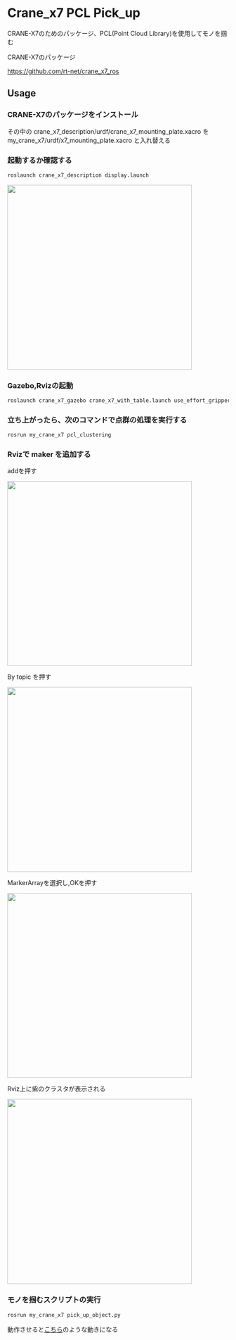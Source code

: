# Crane_x7 PCL Pick_up

CRANE-X7のためのパッケージ、PCL(Point Cloud Library)を使用してモノを掴む

CRANE-X7のパッケージ

https://github.com/rt-net/crane_x7_ros

## Usage

### CRANE-X7のパッケージをインストール

その中の crane_x7_description/urdf/crane_x7_mounting_plate.xacro を my_crane_x7/urdf/x7_mounting_plate.xacro と入れ替える

### 起動するか確認する

```sh
roslaunch crane_x7_description display.launch
```
<img src="https://github.com/kusanoo/my_crane_x7/blob/master/image/crane_rviz.png" width="420px">

### Gazebo,Rvizの起動

```sh
roslaunch crane_x7_gazebo crane_x7_with_table.launch use_effort_gripper:=true　
```
 
### 立ち上がったら、次のコマンドで点群の処理を実行する

```sh
rosrun my_crane_x7 pcl_clustering
``` 

### Rvizで maker を追加する

addを押す

<img src="https://github.com/kusanoo/my_crane_x7/blob/master/image/add.png" width="420px">

By topic を押す

<img src="https://github.com/kusanoo/my_crane_x7/blob/master/image/by_topic.png" width="420px">

MarkerArrayを選択し,OKを押す

<img src="https://github.com/kusanoo/my_crane_x7/blob/master/image/marker.png" width="420px">

Rviz上に紫のクラスタが表示される
  
<img src="https://github.com/kusanoo/my_crane_x7/blob/master/image/marker_2.png" width="420px">
   
### モノを掴むスクリプトの実行

```sh
rosrun my_crane_x7 pick_up_object.py
``` 

動作させると[こちら](https://youtu.be/ZMpj_mBggjw)のような動きになる

